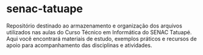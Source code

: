 # senac-tatuape
Repositório destinado ao armazenamento e organização dos arquivos utilizados nas aulas do Curso Técnico em Informática do SENAC Tatuapé. Aqui você encontrará materiais de estudo, exemplos práticos e recursos de apoio para acompanhamento das disciplinas e atividades.
